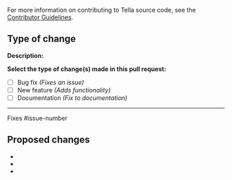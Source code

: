 For more information on contributing to Tella source code, see the [Contributor Guidelines](contributing/contributor_guide.md).

## Type of change

**Description:**


**Select the type of change(s) made in this pull request:**
- [ ] Bug fix *(Fixes an issue)*
- [ ] New feature *(Adds functionality)*
- [ ] Documentation *(Fix to documentation)*

----------------------------------------------------------------------------------------

Fixes #issue-number


## Proposed changes 
<!-- Describe the changes the PR makes. -->

*
*
*
